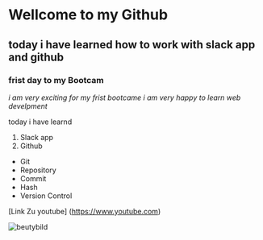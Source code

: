 # Wellcome to my Github

## today i have learned how to work with slack app and github

### frist day to my Bootcam

*i am very exciting for my frist bootcame i am very happy to learn web develpment*

today i have learnd 

1. Slack app 
2. Github
- Git
- Repository
- Commit
- Hash
- Version Control

[Link Zu youtube] (https://www.youtube.com)

![beutybild](beutybild.jpg)
